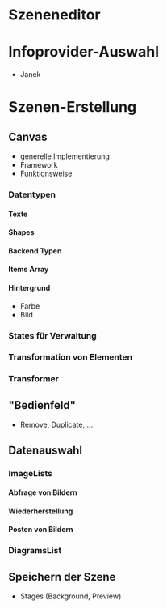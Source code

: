 # Szeneneditor
# Infoprovider-Auswahl
* Janek
# Szenen-Erstellung
## Canvas
* generelle Implementierung
* Framework
* Funktionsweise
### Datentypen
#### Texte

#### Shapes
#### Backend Typen
#### Items Array
#### Hintergrund
* Farbe
* Bild

### States für Verwaltung

### Transformation von Elementen

### Transformer

## "Bedienfeld"
* Remove, Duplicate, ...
## Datenauswahl

### ImageLists
#### Abfrage von Bildern
#### Wiederherstellung
#### Posten von Bildern
### DiagramsList

## Speichern der Szene
* Stages (Background, Preview)